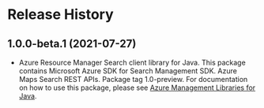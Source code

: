 # Release History

## 1.0.0-beta.1 (2021-07-27)

- Azure Resource Manager Search client library for Java. This package contains Microsoft Azure SDK for Search Management SDK. Azure Maps Search REST APIs. Package tag 1.0-preview. For documentation on how to use this package, please see [Azure Management Libraries for Java](https://aka.ms/azsdk/java/mgmt).
